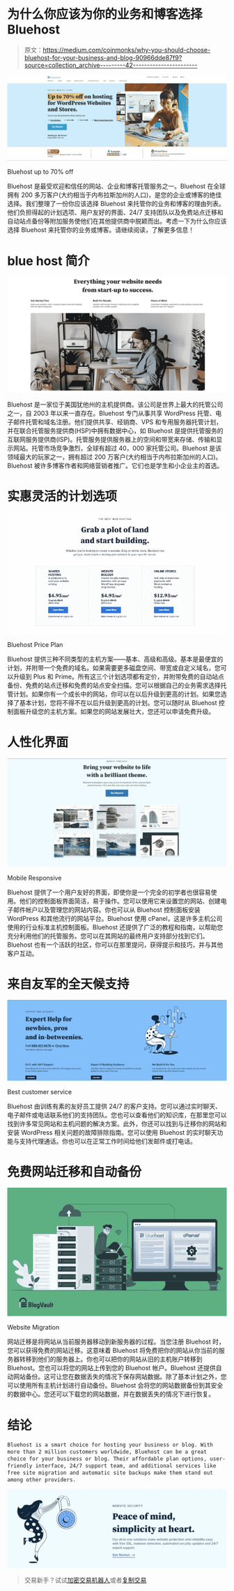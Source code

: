 # 为什么你应该为你的业务和博客选择 Bluehost

> 原文：<https://medium.com/coinmonks/why-you-should-choose-bluehost-for-your-business-and-blog-90966dde87f9?source=collection_archive---------42----------------------->

![](img/ba4c9f84af665217989b8add6588d164.png)

Bluehost up to 70% off

Bluehost 是最受欢迎和信任的网站、企业和博客托管服务之一。Bluehost 在全球拥有 200 多万客户(大约相当于内布拉斯加州的人口)，是您的企业或博客的绝佳选择。我们整理了一份你应该选择 Bluehost 来托管你的业务和博客的理由列表。他们负担得起的计划选项、用户友好的界面、24/7 支持团队以及免费站点迁移和自动站点备份等附加服务使他们在其他提供商中脱颖而出。考虑一下为什么你应该选择 Bluehost 来托管你的业务或博客。请继续阅读，了解更多信息！

# **blue host 简介**

![](img/a8dbc0024ad3dad74baa4bfd950d6a20.png)

Bluehost 是一家位于美国犹他州的主机提供商。该公司是世界上最大的托管公司之一，自 2003 年以来一直存在。Bluehost 专门从事共享 WordPress 托管、电子邮件托管和域名注册。他们提供共享、经销商、VPS 和专用服务器托管计划，并在联合托管服务提供商(HSP)中拥有数据中心，如 Bluehost 是提供托管服务的互联网服务提供商(ISP)。托管服务提供服务器上的空间和带宽来存储、传输和显示网站。托管市场竞争激烈，全球有超过 40，000 家托管公司。Bluehost 是该领域最大的玩家之一，拥有超过 200 万客户(大约相当于内布拉斯加州的人口)。Bluehost 被许多博客作者和网络营销者推广。它们也是学生和小企业主的首选。

# **实惠灵活的计划选项**

![](img/4296f3e20dfae6a89c669e9fd79c6433.png)

Bluehost Price Plan

Bluehost 提供三种不同类型的主机方案——基本、高级和高级。基本是最便宜的计划，并附带一个免费的域名。如果需要更多磁盘空间、带宽或自定义域名，您可以升级到 Plus 和 Prime。所有这三个计划选项都有定价，并附带免费的自动站点备份、免费的站点迁移和免费的站点安全扫描。您可以根据自己的业务需求选择托管计划。如果你有一个成长中的网站，你可以在以后升级到更高的计划。如果您选择了基本计划，您将不得不在以后升级到更高的计划。您可以随时从 Bluehost 控制面板升级您的主机方案。如果您的网站发展壮大，您还可以申请免费升级。

# **人性化界面**

![](img/0bae492d249b907a9ca4e26228da227c.png)

Mobile Responsive

Bluehost 提供了一个用户友好的界面，即使你是一个完全的初学者也很容易使用。他们的控制面板界面简洁，易于操作。您可以使用它来设置您的网站、创建电子邮件帐户以及管理您的网站内容。你也可以从 Bluehost 控制面板安装 WordPress 和其他流行的网站平台。Bluehost 使用 cPanel，这是许多主机公司使用的行业标准主机控制面板。Bluehost 还提供了广泛的教程和指南，以帮助您充分利用他们的托管服务。您可以在其网站的最终用户支持部分找到它们。Bluehost 也有一个活跃的社区，你可以在那里提问，获得提示和技巧，并与其他客户互动。

# 来自友军的全天候支持

![](img/9d974eadc24f991f61841d416c111ed2.png)

Best customer service

Bluehost 由训练有素的友好员工提供 24/7 的客户支持。您可以通过实时聊天、电子邮件或电话联系他们的支持团队。您也可以查看他们的知识库，在那里您可以找到许多常见网站和主机问题的解决方案。此外，你还可以找到与迁移你的网站和安装 WordPress 相关问题的故障排除指南。您可以使用 Bluehost 的实时聊天功能与支持代理通话。你也可以在正常工作时间给他们发邮件或打电话。

# 免费网站迁移和自动备份

![](img/4f3d89dad4f2b967aa497f811f4bb48a.png)

Website Migration

网站迁移是将网站从当前服务器移动到新服务器的过程。当您注册 Bluehost 时，您可以获得免费的网站迁移。这意味着 Bluehost 将免费把你的网站从你当前的服务器转移到他们的服务器上。你也可以把你的网站从旧的主机账户转移到 Bluehost。您也可以将您的网站上传到您的 Bluehost 帐户。Bluehost 还提供自动网站备份。这可让您在数据丢失的情况下保存网站数据。除了基本计划之外，您可以使用所有主机计划进行自动备份。Bluehost 会将您的网站数据备份到其安全的数据中心。您还可以下载您的网站数据，并在数据丢失的情况下进行恢复。

# 结论

```
Bluehost is a smart choice for hosting your business or blog. With more than 2 million customers worldwide, Bluehost can be a great choice for your business or blog. Their affordable plan options, user-friendly interface, 24/7 support team, and additional services like free site migration and automatic site backups make them stand out among other providers.
```

![](img/cb89d9a9f3f7a27e821d0e604ef44d35.png)

> 交易新手？试试[加密交易机器人](/coinmonks/crypto-trading-bot-c2ffce8acb2a)或者[复制交易](/coinmonks/top-10-crypto-copy-trading-platforms-for-beginners-d0c37c7d698c)